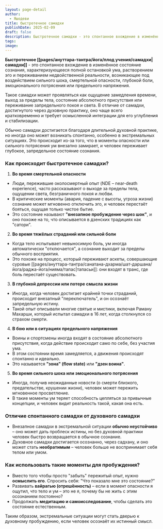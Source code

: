 ```yaml
---
layout: page-detail
author:
  - Яшодеви
title: быстротечное самадхи
publishDate: 2025-02-09
draft: false
description: Быстротечное самадхи - это спонтанное вхождение в изменённое состояние сознания, характеризующееся полной остановкой ума, растворением эго и переживанием недвойственной реальности, возникающее под воздействием сильного шока, смертельной опасности, глубокой боли, эмоционального потрясения или предельного напряжения.
tags: 
image:
---
```

**Быстротечное [[pages/ануттара-тантра/йога/плод учения/самадхи|самадхи]]** - это спонтанное вхождение в изменённое состояние сознания, характеризующееся полной остановкой ума, растворением эго и переживанием недвойственной реальности, возникающее под воздействием сильного шока, смертельной опасности, глубокой боли, эмоционального потрясения или предельного напряжения.

Такое самадхи может проявляться как ощущение замедления времени, выход за пределы тела, состояние абсолютного присутствия или переживание запредельного покоя и света. В отличие от самадхи, достигнутого через духовную практику, оно чаще всего кратковременно и требует осмысленной интеграции для его углубления и стабилизации.

Обычно самадхи достигается благодаря длительной духовной практике, но иногда оно может возникать спонтанно, особенно в экстремальных ситуациях. Это происходит из-за того, что в моменты опасности или сильного потрясения ум внезапно замирает, и человек переживает глубокое, запредельное состояние сознания.

### Как происходит быстротечное самадхи?
1. **Во время смертельной опасности**
- Люди, пережившие околосмертный опыт (NDE – near-death experience), часто рассказывают о выходе за пределы тела, ощущении света, безграничного покоя и любви.
- В критические моменты (авария, падение с высоты, угроза жизни) сознание может мгновенно отключить эго, и человек перестаёт бояться, ощущая только чистое бытие.
- Это состояние называют **"внезапное пробуждение через шок"**, и оно похоже на то, что описывается в дзенских традициях как "сатори".
2. **Во время тяжёлых страданий или сильной боли**
- Когда тело испытывает невыносимую боль, ум иногда автоматически "отключается", а сознание выходит за пределы обычного восприятия.
- Это похоже на процесс, который переживают аскеты, совершающие суровые [[pages/ануттара-тантра/санатана-дхарма/шат-даршана/йога/раджа-йога/нияма/тапас|тапасьи]]: они входят в транс, где боль перестаёт существовать.
3. **В глубокой депрессии или потере смысла жизни**
- Иногда, когда человек достигает крайней точки страданий, происходит внезапный "переключатель", и он осознаёт запредельную истину.
- Такой опыт описывали многие святые и мистики, включая Раману Махарши, который испытал самадхи в 16 лет, когда столкнулся со страхом смерти.
4. **В бою или в ситуациях предельного напряжения**
- Воины и спортсмены иногда входят в состояние абсолютного присутствия, когда действие происходит само по себе, без участия ума.
- В этом состоянии время замедляется, а движения происходят спонтанно и идеально.
- Это называется **"зона" (flow state)** или **"дзен воина"**.
5. **Во время сильного шока или эмоционального потрясения**
- Иногда, получив неожиданные новости (о смерти близкого, предательстве, крушении жизни), человек может пережить мгновенное просветление.
- В такие моменты ум теряет способность цепляться за привычные концепции, и человек видит реальность такой, какая она есть.

### Отличие спонтанного самадхи от духовного самадхи

- Внезапное самадхи в экстремальной ситуации **обычно неустойчиво** – оно может дать проблеск истины, но без духовной практики человек быстро возвращается в обычное сознание.
- Духовное самадхи достигается осознанно, через садхану, и оно может стать **необратимым** – человек больше не воспринимает себя телом или умом.

### Как использовать такие моменты для пробуждения?

- Вместо того чтобы просто "забыть" пережитый опыт, нужно **осмыслить его**. Спросить себя: "Что показало мне это состояние?"
- Развивать **вайрагью (отрешённость)** – если в момент опасности я ощутил, что тело и ум – это не я, почему бы не жить с этим осознанием постоянно?
- Продолжать **медитацию и самоисследование**, чтобы сделать это состояние естественным.

Таким образом, экстремальные ситуации могут стать дверью к духовному пробуждению, если человек осознаёт их истинный смысл.